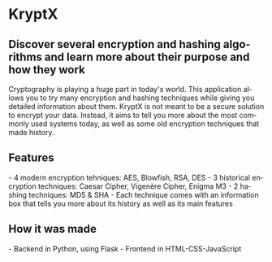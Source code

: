 <!DOCTYPE HTML PUBLIC "-//W3C//DTD HTML 4.0 Transitional//EN">
<html>
<head>
	<meta http-equiv="content-type" content="text/html; charset=utf-8"/>
	<title></title>
	<meta name="generator" content="LibreOffice 6.0.7.3 (Linux)"/>
	<meta name="created" content="00:00:00"/>
	<meta name="changed" content="2021-05-18T16:29:30.848052982"/>
	<style type="text/css">
		h2.cjk { font-family: "Noto Sans CJK SC" }
		h2.ctl { font-family: "Lohit Devanagari" }
	</style>
</head>
<body lang="fr-FR" dir="ltr">
<h1>KryptX</h1>
<h2 class="western">Discover several encryption and hashing
algorithms and learn more about their purpose and how they work</h2>
<p>Cryptography is playing a huge part in today's world. This
application allows you to try many encryption and hashing techniques
while giving you detailed information about them. KryptX is not meant
to be a secure solution to encrypt your data. Instead, it aims to
tell you more about the most commonly used systems today, as well as
some old encryption techniques that made history.</p>
<h2 class="western">Features</h2>
<p>- 4 modern encryption tehniques: AES, Blowfish, RSA, DES - 3
historical encryption techniques: Caesar Cipher, Vigenère Cipher,
Enigma M3 - 2 hashing techniques: MD5 &amp; SHA - Each technique
comes with an information box that tells you more about its history
as well as its main features 
</p>
<h2 class="western">How it was made</h2>
<p>- Backend in Python, using Flask - Frontend in HTML-CSS-JavaScript
</p>
</body>
</html>